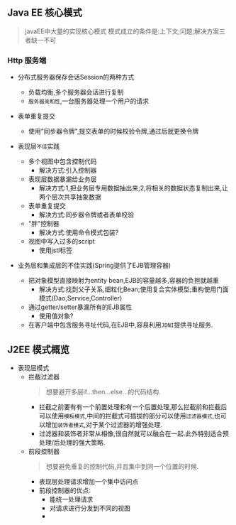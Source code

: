 ## Java EE 核心模式
> javaEE中大量的实现核心模式
> 模式成立的条件是:上下文;问题;解决方案三者缺一不可

### Http 服务端
* 分布式服务器保存会话Session的两种方式
  * 负载均衡,多个服务器会话进行复制
  * `服务器亲和性`,一台服务器处理一个用户的请求

* 表单重复提交
  * 使用"同步器令牌",提交表单的时候校验令牌,通过后就更换令牌

* 表现层`不佳`实践
  * 多个视图中包含控制代码
    * 解决方式:引入控制器
  * 表现层数据暴漏给业务层
    * 解决方式:1,把业务层专用数据抽出来;2,将相关的数据状态复制出来,让两个层次共享抽象数据
  * 表单重复提交
    * 解决方式:同步器令牌或者表单校验
  * "胖"控制器
    * 解决方式:使用命令模式包装?
  * 视图中写入过多的script
    * 使用jstl标签
* 业务层和集成层的不佳实践(Spring提供了EJB管理容器)
  * 把对象模型直接映射为entity bean,EJB的容量越多,容器的负担就越重
    * 解决方式:找到父子关系,细粒化Bean;使用复合实体模型;重构使用门面模式(Dao,Service,Controller)
  * 通过getter/setter暴漏所有的EJB属性
    * 使用值对象?
  * 在客户端中包含服务寻址代码,在EJB中,容易利用`JDNI`提供寻址服务.

## J2EE 模式概览
* 表现层模式
  * 拦截过滤器 
    >想要避开多层if...then...else...的代码结构.
    * 拦截之前要有有一个前置处理和有一个后置处理,那么拦截前和拦截后可以使用`模板模式`,中间的拦截式可插拔的部分可以使用`过滤器模式`,也可以增加`装饰者模式`,对于某个过滤器的增强处理.
    * 过滤器和装饰者非常从相像,很自然就可以融合在一起.此外特别适合预处理/后处理的强大策略.
  * 前段控制器
    >想要避免重复的控制代码,并且集中到同一个位置的时候.
    * 表现层处理请求增加一个集中访问点
    * 前段控制器的优点:
      * 能统一处理请求
      * 对请求进行分发到不同的视图
      * 